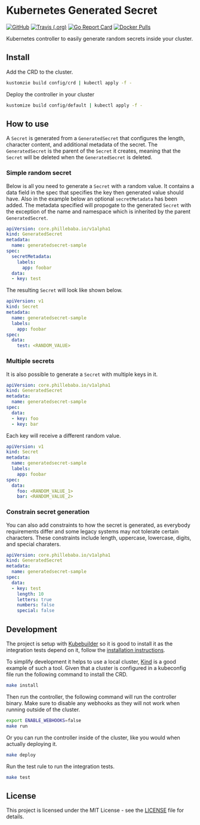 # Kubernetes Generated Secret
[![GitHub](https://img.shields.io/github/license/phillebaba/kubernetes-generated-secret)](https://github.com/phillebaba/kubernetes-generated-secret)
[![Travis (.org)](https://img.shields.io/travis/phillebaba/kubernetes-generated-secret)](https://travis-ci.org/phillebaba/kubernetes-generated-secret)
[![Go Report Card](https://goreportcard.com/badge/github.com/phillebaba/kubernetes-generated-secret)](https://goreportcard.com/report/github.com/phillebaba/kubernetes-generated-secret)
[![Docker Pulls](https://img.shields.io/docker/pulls/phillebaba/kubernetes-generated-secret)](https://hub.docker.com/r/phillebaba/kubernetes-generated-secret)

Kubernetes controller to easily generate random secrets inside your cluster.

## Install
Add the CRD to the cluster.
```bash
kustomzie build config/crd | kubectl apply -f -
```

Deploy the controller in your cluster
```bash
kustomize build config/default | kubectl apply -f -
```

## How to use
A `Secret` is generated from a `GeneratedSecret` that configures the length, character content, and additional metadata of the secret. The `GeneratedSecret` is the parent of the `Secret` it creates, meaning that the `Secret` will be deleted when the `GeneratedSecret` is deleted.

### Simple random secret
Below is all you need to generate a `Secret` with a random value. It contains a data field in the spec that specifies the key then generated value should have. Also in the example below an optional `secretMetadata` has been added. The metadata specified will propogate to the generated `Secret` with the exception of the name and namespace which is inherited by the parent `GeneratedSecret`.
```yaml
apiVersion: core.phillebaba.io/v1alpha1
kind: GeneratedSecret
metadata:
  name: generatedsecret-sample
spec:
  secretMetadata:
    labels:
      app: foobar
  data:
  - key: test
```

The resulting `Secret` will look like shown below.
```yaml
apiVersion: v1
kind: Secret
metadata:
  name: generatedsecret-sample
  labels:
    app: foobar
spec:
  data:
    test: <RANDOM_VALUE>
```

### Multiple secrets
It is also possible to generate a `Secret` with multiple keys in it.
```yaml
apiVersion: core.phillebaba.io/v1alpha1
kind: GeneratedSecret
metadata:
  name: generatedsecret-sample
spec:
  data:
  - key: foo
  - key: bar
```

Each key will receive a different random value.
```yaml
apiVersion: v1
kind: Secret
metadata:
  name: generatedsecret-sample
  labels:
    app: foobar
spec:
  data:
    foo: <RANDOM_VALUE_1>
    bar: <RANDOM_VALUE_2>
```

### Constrain secret generation
You can also add constraints to how the secret is generated, as everybody requirements differ and some legacy systems may not tolerate certain characters. These constraints include length, uppercase, lowercase, digits, and special charaters.
```yaml
apiVersion: core.phillebaba.io/v1alpha1
kind: GeneratedSecret
metadata:
  name: generatedsecret-sample
spec:
  data:
  - key: test
    length: 10
    letters: true
    numbers: false
    special: false
```

## Development
The project is setup with [Kubebuilder](https://github.com/kubernetes-sigs/kubebuilder) so it is good to install it as the integration tests depend on it, follow the [installation instructions](https://book.kubebuilder.io/quick-start.html#installation).

To simplify development it helps to use a local cluster, [Kind](https://github.com/kubernetes-sigs/kind) is a good example of such a tool. Given that a cluster is configured in a kubeconfig file run the following command to install the CRD.
```bash
make install
```

Then run the controller, the following command will run the controller binary. Make sure to disable any webhooks as they will not work when running outside of the cluster.
```bash
export ENABLE_WEBHOOKS=false
make run
```

Or you can run the controller inside of the cluster, like you would when actually deploying it.
```bash
make deploy
```

Run the test rule to run the integration tests.
```bash
make test
```

## License
This project is licensed under the MIT License - see the [LICENSE](LICENSE) file for details.
